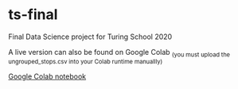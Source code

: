 # ts-final
Final Data Science project for Turing School 2020

A live version can also be found on Google Colab <sub>(you must upload the ungrouped_stops.csv into your Colab runtime manuallly)</sub>

[Google Colab notebook](https://colab.research.google.com/drive/1z2Udl-b83oluSUGP4xKOZVgipv-NBmzA?usp=sharing)

